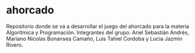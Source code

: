 # ahorcado
Repositorio donde se va a desarrollar el juego del ahorcado para la materia Algorítmica y Programación. Integrantes del grupo: Ariel Sebastián Andrés, Mariano Nicolas Bonansea Camaño, Luis Tahiel Cordoba y Lucia Jazmin Rivero. 
